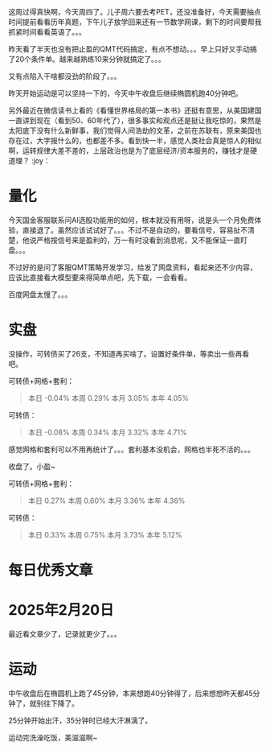 这周过得真快啊，今天周四了。儿子周六要去考PET，还没准备好，今天需要抽点时间提前看看历年真题，下午儿子放学回来还有一节数学网课，剩下的时间要帮我抓紧时间看看英语了。。。

昨天看了半天也没有把止盈的QMT代码搞定，有点不想动。。。早上只好又手动搞了20个条件单。越来越熟练10来分钟就搞定了。。。

又有点陷入干啥都没劲的阶段了。。。


昨天开始运动是可以坚持一下的，今天中午收盘后继续椭圆机跑40分钟吧。

另外最近在微信读书上看的《看懂世界格局的第一本书》还挺有意思，从美国建国一直讲到现在（看到50、60年代了），很多事实和观点还是挺让我吃惊的，果然是太阳底下没有什么新鲜事，我们觉得人间浩劫的文革，之前在苏联有，原来美国也存在过，大字报什么的，也都差不多。看到快一半，感觉人类社会真是惊人的相似啊，运转规律大差不差的，上层政治也是为了底层经济/资本服务的，赚钱才是硬道理？ :joy：

# 量化

今天国金客服联系问AI选股功能用的如何，根本就没有用呀，说是头一个月免费体验，直接退了。虽然应该试试好了。。。不过不是自动的，要看信号，容易扯不清楚，他说严格按信号来是盈利的，万一有时没看到消息呢，又不能保证一直盯盘。。。

不过好的是问了客服QMT策略开发学习，给发了网盘资料，看起来还不少内容，应该比直接看大模型要来得简单点吧，先下载，一会看看。

百度网盘太慢了。。。 


# 实盘

没操作，可转债买了26支，不知道再买啥了。设置好条件单，等卖出一些再看吧。

可转债+网格+套利：

>本日	-0.04%	本周	0.29%	本月	3.05%	本年	4.05%

可转债：

>本日	-0.08%	本周	0.34%	本月	3.32%	本年	4.71%

感觉网格和套利可以不用再统计了。。。套利基本没机会，网格也半死不活的。。。

收盘了。小盈~

可转债+网格+套利：
>本日	0.27%	本周	0.60%	本月	3.36%	本年	4.36%

可转债：
>本日	0.33%	本周	0.75%	本月	3.73%	本年	5.12%




# 每日优秀文章

# 2025年2月20日

最近看文章少了，记录就更少了。。。



# 运动

中午收盘后在椭圆机上跑了45分钟，本来想跑40分钟得了，后来想想昨天都45分钟了，就别往下降了。

25分钟开始出汗，35分钟时已经大汗淋漓了。

运动完洗澡吃饭，美滋滋啊~



